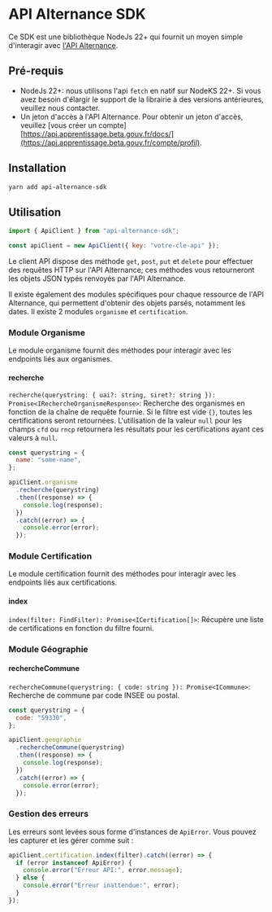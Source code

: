 # API Alternance SDK

Ce SDK est une bibliothèque NodeJs 22+ qui fournit un moyen simple d'interagir avec [l'API Alternance](https://api.apprentissage.beta.gouv.fr/).

## Pré-requis

- NodeJs 22+: nous utilisons l'api `fetch` en natif sur NodeKS 22+. Si vous avez besoin d'élargir le support de la librairie à des versions antérieures, veuillez nous contacter.
- Un jeton d'accès à l'API Alternance. Pour obtenir un jeton d'accès, veuillez [vous créer un compte][https://api.apprentissage.beta.gouv.fr/docs/](https://api.apprentissage.beta.gouv.fr/compte/profil).

## Installation

```bash
yarn add api-alternance-sdk
```

## Utilisation

```javascript
import { ApiClient } from "api-alternance-sdk";

const apiClient = new ApiClient({ key: "votre-cle-api" });
```

Le client API dispose des méthode `get`, `post`, `put` et `delete` pour effectuer des requêtes HTTP sur l'API Alternance; ces méthodes vous retourneront les objets JSON typés renvoyés par l'API Alternance.

Il existe également des modules spécifiques pour chaque ressource de l'API Alternance, qui permettent d'obtenir des objets parsés, notamment les dates. Il existe 2 modules `organisme` et `certification`.

### Module Organisme

Le module organisme fournit des méthodes pour interagir avec les endpoints liés aux organismes.

#### recherche

`recherche(querystring: { uai?: string, siret?: string }): Promise<IRechercheOrganismeResponse>`: Recherche des organismes en fonction de la chaîne de requête fournie. Si le filtre est vide `{}`, toutes les certifications seront retournées. L'utilisation de la valeur `null` pour les champs `cfd` ou `rncp` retournera les résultats pour les certifications ayant ces valeurs à `null`.

```javascript
const querystring = {
  name: "some-name",
};

apiClient.organisme
  .recherche(querystring)
  .then((response) => {
    console.log(response);
  })
  .catch((error) => {
    console.error(error);
  });
```

### Module Certification

Le module certification fournit des méthodes pour interagir avec les endpoints liés aux certifications.

#### index

`index(filter: FindFilter): Promise<ICertification[]>`: Récupère une liste de certifications en fonction du filtre fourni.

### Module Géographie

#### rechercheCommune

`rechercheCommune(querystring: { code: string }): Promise<ICommune>`: Recherche de commune par code INSEE ou postal.

```javascript
const querystring = {
  code: "59330",
};

apiClient.geographie
  .rechercheCommune(querystring)
  .then((response) => {
    console.log(response);
  })
  .catch((error) => {
    console.error(error);
  });
```

### Gestion des erreurs

Les erreurs sont levées sous forme d'instances de `ApiError`. Vous pouvez les capturer et les gérer comme suit :

```javascript
apiClient.certification.index(filter).catch((error) => {
  if (error instanceof ApiError) {
    console.error("Erreur API:", error.message);
  } else {
    console.error("Erreur inattendue:", error);
  }
});
```
